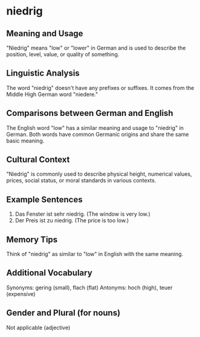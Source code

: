 # niedrig
## Meaning and Usage
"Niedrig" means "low" or "lower" in German and is used to describe the position, level, value, or quality of something.
## Linguistic Analysis
The word "niedrig" doesn't have any prefixes or suffixes. It comes from the Middle High German word "niedere."
## Comparisons between German and English
The English word "low" has a similar meaning and usage to "niedrig" in German. Both words have common Germanic origins and share the same basic meaning.
## Cultural Context
"Niedrig" is commonly used to describe physical height, numerical values, prices, social status, or moral standards in various contexts.
## Example Sentences
1. Das Fenster ist sehr niedrig. (The window is very low.)
2. Der Preis ist zu niedrig. (The price is too low.)
## Memory Tips
Think of "niedrig" as similar to "low" in English with the same meaning.
## Additional Vocabulary
Synonyms: gering (small), flach (flat)
Antonyms: hoch (high), teuer (expensive)
## Gender and Plural (for nouns)
Not applicable (adjective)